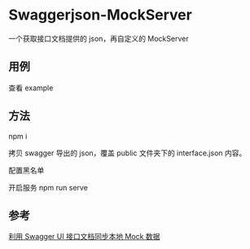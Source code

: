 # Swaggerjson-MockServer

一个获取接口文档提供的 json，再自定义的 MockServer

## 用例

查看 example

## 方法

npm i

拷贝 swagger 导出的 json，覆盖 public 文件夹下的 interface.json 内容。

配置黑名单

开启服务 npm run serve

## 参考

[利用 Swagger UI 接口文档同步本地 Mock 数据](https://github.com/zzf03680147/synchronizeSwagger)
